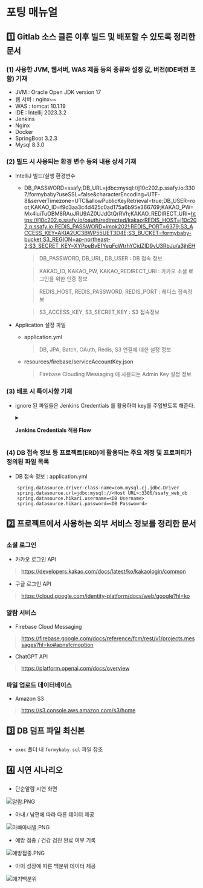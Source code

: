
# 포팅 매뉴얼

## :one: Gitlab 소스 클론 이후 빌드 및 배포할 수 있도록 정리한 문서

### (1) 사용한 JVM, 웹서버, WAS 제품 등의 종류와 설정 값, 버전(IDE버전 포함) 기재

* JVM : Oracle Open JDK version 17
* 웹 서버 : nginx~~
* WAS : tomcat 10.1.19
* IDE : Intellij 2023.3.2
* Jenkins
* Nginx
* Docker
* SpringBoot 3.2.3
* Mysql 8.3.0

### (2) 빌드 시 사용되는 환경 변수 등의 내용 상세 기재
- IntelliJ 빌드/실행 환경변수
  - DB_PASSWORD=ssafy;DB_URL=jdbc:mysql://j10c202.p.ssafy.io:3307/formybaby?useSSL\=false&characterEncoding\=UTF-8&serverTimezone\=UTC&allowPublicKeyRetrieval\=true;DB_USER=root;KAKAO_ID=f9d3aa3c4d425c0ad175a6b95e366769;KAKAO_PW=Mx4luiTuOBM8RAuJRU9AZ0UJdGtQrRVh;KAKAO_REDIRECT_URI=https://j10c202.p.ssafy.io/oauth/redirected/kakao;REDIS_HOST=j10c202.p.ssafy.io;REDIS_PASSWORD=imok202!;REDIS_PORT=6379;S3_ACCESS_KEY=AKIA2UC3BWP55UET3D4E;S3_BUCKET=formybaby-bucket;S3_REGION=ap-northeast-2;S3_SECRET_KEY=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

    > DB_PASSWORD, DB_URL, DB_USER : DB 접속 정보

    > KAKAO_ID, KAKAO_PW, KAKAO_REDIRECT_URI : 카카오 소셜 로그인을 위한 인증 정보

    > REDIS_HOST, REDIS_PASSWORD, REDIS_PORT : 레디스 접속정보
    
    > S3_ACCESS_KEY, S3_SECRET_KEY : S3 접속정보

- Application 설정 파일
  - application.yml

    > DB, JPA, Batch, OAuth, Redis, S3 연결에 대한 설정 정보

  - resources/firebase/serviceAccountKey.json

    > Firebase Clouding Messaging 에 사용되는 Admin Key 설정 정보

### (3) 배포 시 특이사항 기재

- ignore 된 파일들은 Jenkins Credentials 를 활용하여 key를 주입받도록 해준다.

  <details>
  <summary>

  **Jenkins Credentials 적용 Flow**

  </summary>

  - Jenkins 접속 후 `Jenkins 관리` - `Credentials` 이동
  - `Credentials` 의 저장된 `scoped` 중에서, `domains` 의 `global` 클릭
  - `Add Credentials` 클릭
  - 현재 숨겨지고 있고, `crendentials` 에 등록하려느 파일은 key 파일이므로, `kind` 는 `secret file` 설정
  - `id` 는 편한 것으로 네이밍하되, 향후 파이프라인 내에서 사용 시 필요한 value
  - `description` 역시 편하게 작성한다.
  - 이후 Jenkins Pipeline 이 설정되어 있는 파일로 이동한다. (JenkinsFile.groovy)
  - 해당 파이프라인 내에서, 적절한 위치에서 `application-key.properties` 가 작성되어야 한다. 현재 `GitLab` 내에 `Back-end` 폴더를 git clone 한 후, 빌드를 진행하므로 빌드 전에 해당 properties 가 존재해야만 정상적인 빌드, 배포가 가능해질 것이다.
  - 따라서 `Git clone stage` 와 `Back Build` 사이에 `properties` 를 추가하는 stage 가 위치하도록 한다.
  - stage 작성 시, 해당 계정이 `properties` 가 위치할 directory에 대해 작성 권한이 없을 수 있다. 따라서 디렉터리에 대해서 작성을 하려면 읽기 권한이 있어야 하고(x), `properties` 를 작성해야 하며(w), 디렉토리 하위 레벨에 모두 적용해야 그 하위에 위치할 `properties`가 적용되므로 하위 전파 옵션을 적용해야하며(-R), 파일이 위치할 디렉토리 하위에 대해서 읽기가 가능해야 전파 옵션 적용이 가능하다 ( r ).
  - 따라서 해당 디렉토리에 `-R a=rwx` 옵션을 적용해준다.

  ```plaintext
  stage('Git clone') {...}
  stage('Add Env') {
          steps {
              dir('./backend') {
                  withCredentials([file(credentialsId: 'key', variable: 'key')]) {
                      sh 'chmod -R a=rwx src/main/resources'
                      sh 'cp ${key} src/main/resources/application-key.properties'
                  }
              }
          }
      } 
  stage('build backend') {...}
  ```

  </details>



### (4) DB 접속 정보 등 프로젝트(ERD)에 활용되는 주요 계정 및 프로퍼티가 정의된 파일 목록

- DB 접속 정보 : application.yml

```plaintext
    spring.datasource.driver-class-name=com.mysql.cj.jdbc.Driver
    spring.datasource.url=jdbc:mysql://<Host URL>:3306/ssafy_web_db
    spring.datasource.hikari.username=<DB Username>
    spring.datasource.hikari.password=<DB Passwowrd>
```

## :two: 프로젝트에서 사용하는 외부 서비스 정보를 정리한 문서

### 소셜 로그인

- 카카오 로그인 API

> https://developers.kakao.com/docs/latest/ko/kakaologin/common

- 구글 로그인 API

> https://cloud.google.com/identity-platform/docs/web/google?hl=ko

### 알람 서비스

- Firebase Cloud Messaging

> https://firebase.google.com/docs/reference/fcm/rest/v1/projects.messages?hl=ko#apnsfcmoption

- ChatGPT API

> https://platform.openai.com/docs/overview

### 파일 업로드 데이터베이스

- Amazon S3

> https://s3.console.aws.amazon.com/s3/home

## :three: DB 덤프 파일 최신본

- `exec` 폴더 내 `formybaby.sql` 파일 참조

## :four: 시연 시나리오

- 단순알람 시연 화면

![알람.PNG](/uploads/2d98cb59a56d8f628e13148772af60f7/%EC%95%8C%EB%9E%8C.PNG)

- 아내 / 남편에 따라 다른 데이터 제공

![아빠아내별.PNG](/uploads/98d2d472f23bd67a1479d3a413b38d86/%EC%95%84%EB%B9%A0%EC%95%84%EB%82%B4%EB%B3%84.PNG)

- 예방 접종 / 건강 검진 완료 여부 기록

![예방접종.PNG](/uploads/40456200eff341355df248bb09e3bd7a/%EC%98%88%EB%B0%A9%EC%A0%91%EC%A2%85.PNG)

- 아이 성장에 따른 백분위 데이터 제공

![애기백분위](/uploads/bb85c8551c3160e8e15dcfcab35709fb/애기백분위.PNG)

